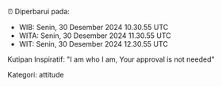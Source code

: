 ⏰ Diperbarui pada:
- WIB: Senin, 30 Desember 2024 10.30.55 UTC
- WITA: Senin, 30 Desember 2024 11.30.55 UTC
- WIT: Senin, 30 Desember 2024 12.30.55 UTC

Kutipan Inspiratif:
"I am who I am, Your approval is not needed"


Kategori: attitude

